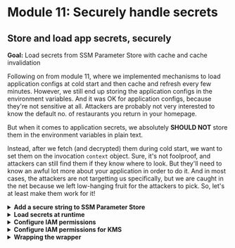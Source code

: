 # Module 11: Securely handle secrets

## Store and load app secrets, securely

**Goal:** Load secrets from SSM Parameter Store with cache and cache invalidation

Following on from module 11, where we implemented mechanisms to load application configs at cold start and then cache and refresh every few minutes. However, we still end up storing the application configs in the environment variables. And it was OK for application configs, because they're not sensitive at all. Attackers are probably not very interested to know the default no. of restaurants you return in your homepage.

But when it comes to application secrets, we absolutely **SHOULD NOT** store them in the environment variables in plain text.

Instead, after we fetch (and decrypted) them during cold start, we want to set them on the invocation `context` object. Sure, it's not foolproof, and attackers can still find them if they know where to look. But they'll need to know an awful lot more about your application in order to do it. And in most cases, the attackers are not targetting us specifically, but we are caught in the net because we left low-hanging fruit for the attackers to pick. So, let's at least make them work for it!

<details>
<summary><b>Add a secure string to SSM Parameter Store</b></summary><p>

In our demo app, we don't actually have any secrets. But nonetheless, let's see how we *could* store and load these secrets from SSM Parameter Store and make sure that they're securely handled.

1. Go to `Systems Manager` console in AWS

2. Go to `Parameter Store`

3. Click `Create Parameter`

4. Use the name `/{service-name}/dev/search-restaurants/secretString` where `service-name` is the `service` name in your `serverless.yml`.

Choose `SecureString` as `Type`, and use the default `KMS` key.

For the value, put literally anything you want.

![](/images/mod13-001.png)

5. Click `Create Parameter`.

And now, we have a secret that is encrypted at rest, and whose access can be controlled via IAM. That's a pretty good start.

But we need to make sure when we distribute the secret to our application, we do so securely too.

</p></details>

<details>
<summary><b>Load secrets at runtime</b></summary><p>

1. Open `functions/search-restaurants.js`.

2. At the very end of the file, replace the `.use(...)` block with the following:

```javascript
}).use(ssm({
  cache: middyCacheEnabled,
  cacheExpiry: middyCacheExpiry,
  setToContext: true,
  fetchData: {
    config: `/${serviceName}/${ssmStage}/search-restaurants/config`,
    secretString: `/${serviceName}/${ssmStage}/search-restaurants/secretString`
  }
}))
```

After this change, the whole `module.exports.handler = ...` block of your function should look like this:

```javascript
module.exports.handler = middy(async (event, context) => {
  const req = JSON.parse(event.body)
  const theme = req.theme
  const restaurants = await findRestaurantsByTheme(theme, context.config.defaultResults)
  const response = {
    statusCode: 200,
    body: JSON.stringify(restaurants)
  }

  return response
}).use(ssm({
  cache: middyCacheEnabled,
  cacheExpiry: middyCacheExpiry,
  setToContext: true,
  fetchData: {
    config: `/${serviceName}/${ssmStage}/search-restaurants/config`,
    secretString: `/${serviceName}/${ssmStage}/search-restaurants/secretString`
  }
}))
```

So, let's talk about what's going on here.

Firstly, you can chain Middy middlewares by adding them one after another.

Secondly, unlike the application config, we asked the middleware to put the `secretString` in the `context` object instead of the environment variable.

If you want to see this working, then you can add a line such as

```javascript
console.info(context.secretString)
```

somewhere in the handler function, and run the integration test to see that it's printed in the terminal in plain text.

![](/images/mod13-002.png)

</p></details>

<details>
<summary><b>Configure IAM permissions</b></summary><p>

There's one last thing we need to do for this to work once we deploy the app - IAM permissions.

1. Open `serverless.yml`, and find the `iam.role.statements` block under `provider`, add the new SSM parameter to the relevant permission statement, ie.

```yml
- Effect: Allow
  Action: ssm:GetParameters*
  Resource:
    - !Sub arn:aws:ssm:${AWS::Region}:${AWS::AccountId}:parameter/${self:service}/${param:ssmStage, sls:stage}/get-restaurants/config
    - !Sub arn:aws:ssm:${AWS::Region}:${AWS::AccountId}:parameter/${self:service}/${param:ssmStage, sls:stage}/search-restaurants/config
    - !Sub arn:aws:ssm:${AWS::Region}:${AWS::AccountId}:parameter/${self:service}/${param:ssmStage, sls:stage}/search-restaurants/secretString
```

After the change, the `iam` block should look like this.

```yml
iam:
  role:
    statements:
      - Effect: Allow
        Action: dynamodb:scan
        Resource: !GetAtt RestaurantsTable.Arn
      - Effect: Allow
        Action: execute-api:Invoke
        Resource: !Sub arn:aws:execute-api:${AWS::Region}:${AWS::AccountId}:${ApiGatewayRestApi}/${sls:stage}/GET/restaurants
      - Effect: Allow
        Action: ssm:GetParameters*
        Resource:
          - !Sub arn:aws:ssm:${AWS::Region}:${AWS::AccountId}:parameter/${self:service}/${param:ssmStage, sls:stage}/get-restaurants/config
          - !Sub arn:aws:ssm:${AWS::Region}:${AWS::AccountId}:parameter/${self:service}/${param:ssmStage, sls:stage}/search-restaurants/config
          - !Sub arn:aws:ssm:${AWS::Region}:${AWS::AccountId}:parameter/${self:service}/${param:ssmStage, sls:stage}/search-restaurants/secretString
```

2. Deploy the project

`npx sls deploy`

3. Run the acceptance to make sure everything is still working

`npm run acceptance`

```
  PASS  tests/test_cases/get-restaurants.tests.js
  ● Console

    console.info tests/steps/when.js:40
      invoking via HTTP GET https://4q8sbvheq2.execute-api.us-east-1.amazonaws.com/dev/restaurants

 PASS  tests/test_cases/get-index.tests.js
  ● Console

    console.info tests/steps/when.js:40
      invoking via HTTP GET https://4q8sbvheq2.execute-api.us-east-1.amazonaws.com/dev/

 PASS  tests/test_cases/search-restaurants.tests.js
  ● Console

    console.info tests/steps/when.js:40
      invoking via HTTP POST https://4q8sbvheq2.execute-api.us-east-1.amazonaws.com/dev/restaurant
s/search


Test Suites: 3 passed, 3 total
Tests:       3 passed, 3 total
Snapshots:   0 total
Time:        4.781s, estimated 5s
```

Notice that we didn't need to give our function `kms` permission to decrypt the `SecureString` parameter. This is because it was encrypted with an AWS managed key - `alias/aws/ssm` - which the SSM service has access to. So when we ask SSM for the parameter, it was able to decrypt it on our behalf.

This is no doubt a security concern. And if you want to tighten up the security of these secrets then you need to use a Customer Managed Key (CMK) - these are KMS keys that you create yourself and can control who have access to them.

4. Go to the `KMS` console in AWS, and click `Create Key`.

5. Follow through the instructions, and use the `service` name in your `serverless.yml` as alias for the key.

![](/images/mod13-003.png)

![](/images/mod13-004.png)

Choose who can administrator the key, for simplicity sake, choose the `Administrator` role and your current IAM user.

![](/images/mod13-005.png)

Choose who can use the key, in this case, add your IAM user.

![](/images/mod13-006.png)

Click `Finish` to create the key.

6. Go back to the `Systems Manager` console, and go to `Parameter Store`.

7. Find the `search-restaurants/secretString` parameter we created earlier, and click `Edit`.

Change the KMS key to the one we just created

![](/images/mod13-007.png)

Click `Save Changes`

8. Redeploy the project to force the code to reload the secret. Add the `--force` flag, otherwise Serverless framework might skip the deployment since we haven't changed anything.

`npx sls deploy --force`

9. Run the acceptance test again.

`npm run acceptance`

and see that the `search-restaurants` test is now failing.

10. Check the logs for this function

`npx sls logs -f search-restaurants`

and see there's an error, but the middy SSM middleware is not showing you what the actual error is unfortunately...

```
2023-01-26 01:53:08.596 ERROR   Invoke Error    {"errorType":"Error","errorMessage":"Failed to resolve internal values","stack":["Error: Failed to resolve internal values","    at getInternal (/var/task/node_modules/@middy/util/index.cjs:88:15)","    at async ssmMiddlewareBefore (/var/task/node_modules/@middy/ssm/index.cjs:135:26)","    at async runMiddlewares (/var/task/node_modules/@middy/core/index.cjs:127:21)","    at async runRequest (/var/task/node_modules/@middy/core/index.cjs:87:9)"]}
```

Under the hood, this was an `AccessDeniedException` because our function doesn't have the permission to use the KMS key.

That's good. Now, only those who was access to the KMS key would be able to access the secret. It's another layer of protection.

</p></details>

<details>
<summary><b>Configure IAM permissions for KMS</b></summary><p>

To give our function permission to decrypt the secret value using KMS, we need the ARN for the key. Although the AWS documentations seem to suggest that you can grant IAM permissions to CMK keys using alias, they have never worked for me.

So, as a result, the approach I normally take is for the process that provision these keys (in practice, we wouldn't be doing it by hand!) to also provision a SSM parameter with the key's ARN.

Since we don't have another project that manages these shared resources in the region (often, they're part of an organization's landing zone configuration), let's add this SSM parameter by hand.

1. Go to the `Parameter Store` console in `Systems Manager`.

2. Create a new `String` parameter called `/{service-name}/{stage}/kmsArn`, and put the ARN of the KMS key (you can find this in the `KMS` console if you navigate to the key you created earlier) as its value.

![](/images/mod13-009.png)

3. Open `serverless.yml`.

4. In the `provider.iam.role.statements` block, add the following permissions

```yml
- Effect: Allow
  Action: kms:Decrypt
  Resource: ${ssm:/${self:service}/${param:ssmStage, sls:stage}/kmsArn}
```

This special syntax `${ssm:...}` is how we can reference parameters in SSM directly in our `serverless.yml`. It's useful for referencing things like this, but again, since the SSM parameter values are fetched at deployment time and baked into the generated CloudFormation template, you shouldn't load any secrets this way.

5. Redeploy the project

`npx sls deploy`

6. Rerun the acceptance test

`npm run acceptance`

and now everything passes again!

```
 PASS  tests/test_cases/get-restaurants.tests.js
  ● Console

    console.info tests/steps/when.js:40
      invoking via HTTP GET https://4q8sbvheq2.execute-api.us-east-1.amazonaws.com/dev/restaurants

 PASS  tests/test_cases/get-index.tests.js
  ● Console

    console.info tests/steps/when.js:40
      invoking via HTTP GET https://4q8sbvheq2.execute-api.us-east-1.amazonaws.com/dev/

 PASS  tests/test_cases/search-restaurants.tests.js
  ● Console

    console.info tests/steps/when.js:40
      invoking via HTTP POST https://4q8sbvheq2.execute-api.us-east-1.amazonaws.com/dev/restaurant
s/search


Test Suites: 3 passed, 3 total
Tests:       3 passed, 3 total
Snapshots:   0 total
Time:        4.997s
```

</p></details>

<details>
<summary><b>Wrapping the wrapper</b></summary><p>

Looking at the `search-restaurants` function, it's getting a bit unsightly. I mean, half of it is to do with middlewares!

In that case, you can encapsulate some of these into your own wrapper so it's all tucked away.

e.g. if there are a number of middlewares that you always want to apply, you might create a wrapper like this.

```javascript
module.exports = f => {
  return middy(f)
    .use(middleware1({ ... }))
    .use(middleware2({ ... }))
    .use(middleware3({ ... }))
}
```

and then apply them to your function handlers like this.

```javascript
const wrap = require('../lib/wrapper')
...
module.exports.handler = wrap(async (event, context) => {
  ...
})
```

And if you have conventions regarding application configs or secrets, you can also encode those into your wrappers.

However, a word of caution here, I have seen many teams go overboard with this and create wrappers that are far too rigid and make too much assumptions (e.g. every function must have an application config in SSM).

So my advice is to apply this technique with a sense of reserved caution, and only bundle in middlewares that you know are required for EVERYONE.

Another thing I'd advice against, is putting business logic into middlewares. Again, I've seen far too many teams go trigger-happy with middlewares and start putting everything in them. Middlwares are powerful tools but they're just tools nonetheless. Master your tools, and don't let them master you.

</p></details>
